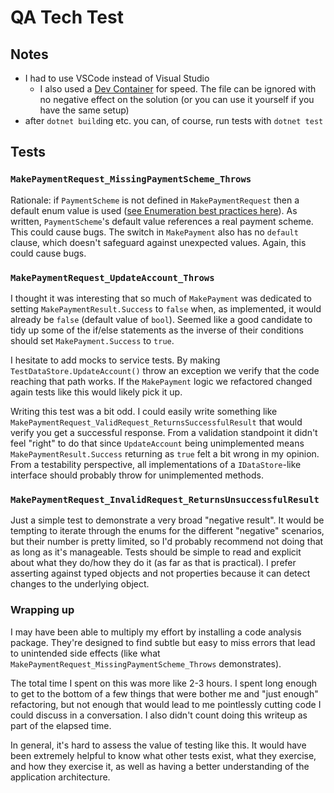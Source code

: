 # QA Tech Test

## Notes

 - I had to use VSCode instead of Visual Studio
    - I also used a [Dev Container](https://marketplace.visualstudio.com/items?itemName=ms-vscode-remote.remote-containers) for speed. The file can be ignored with no negative effect on the solution (or you can use it yourself if you have the same setup)
 - after `dotnet build`ing etc. you can, of course, run tests with `dotnet test`

## Tests

### `MakePaymentRequest_MissingPaymentScheme_Throws`

Rationale: if `PaymentScheme` is not defined in `MakePaymentRequest` then a default enum value is used ([see Enumeration best practices here](https://learn.microsoft.com/en-us/dotnet/api/system.enum?view=net-7.0#:~:text=If%20there%20is,other%20enumerated%20constants.)). As written, `PaymentScheme`'s default value references a real payment scheme. This could cause bugs. The switch in `MakePayment` also has no `default` clause, which doesn't safeguard against unexpected values. Again, this could cause bugs.

### `MakePaymentRequest_UpdateAccount_Throws`

I thought it was interesting that so much of `MakePayment` was dedicated to setting `MakePaymentResult.Success` to `false` when, as implemented, it would already be `false` (default value of `bool`). Seemed like a good candidate to tidy up some of the if/else statements as the inverse of their conditions should set `MakePayment.Success` to `true`.

I hesitate to add mocks to service tests. By making `TestDataStore.UpdateAccount()` throw an exception we verify that the code reaching that path works. If the `MakePayment` logic we refactored changed again tests like this would likely pick it up.

Writing this test was a bit odd. I could easily write something like `MakePaymentRequest_ValidRequest_ReturnsSuccessfulResult` that would verify you get a successful response. From a validation standpoint it didn't feel "right" to do that since `UpdateAccount` being unimplemented means `MakePaymentResult.Success` returning as `true` felt a bit wrong in my opinion. From a testability perspective, all implementations of a `IDataStore`-like interface should probably throw for unimplemented methods.

### `MakePaymentRequest_InvalidRequest_ReturnsUnsuccessfulResult`

Just a simple test to demonstrate a very broad "negative result". It would be tempting to iterate through the enums for the different "negative" scenarios, but their number is pretty limited, so I'd probably recommend not doing that as long as it's manageable. Tests should be simple to read and explicit about what they do/how they do it (as far as that is practical). I prefer asserting against typed objects and not properties because it can detect changes to the underlying object.

### Wrapping up

I may have been able to multiply my effort by installing a code analysis package. They're designed to find subtle but easy to miss errors that lead to unintended side effects (like what `MakePaymentRequest_MissingPaymentScheme_Throws` demonstrates).

The total time I spent on this was more like 2-3 hours. I spent long enough to get to the bottom of a few things that were bother me and "just enough" refactoring, but not enough that would lead to me pointlessly cutting code I could discuss in a conversation. I also didn't count doing this writeup as part of the elapsed time.

In general, it's hard to assess the value of testing like this. It would have been extremely helpful to know what other tests exist, what they exercise, and how they exercise it, as well as having a better understanding of the application architecture.
